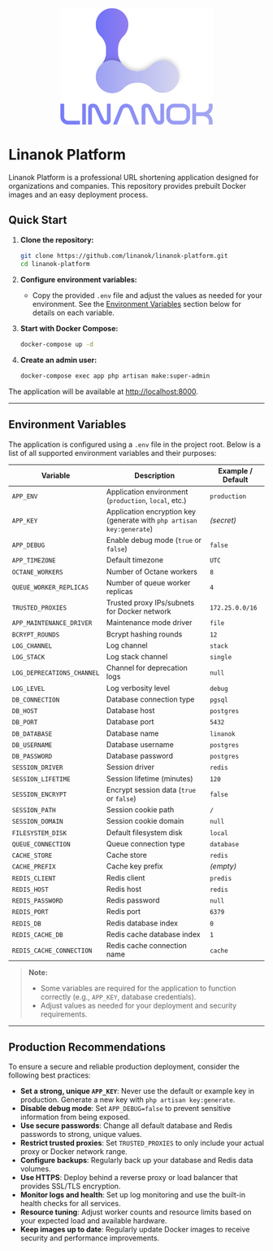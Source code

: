 <p align="center">
  <a href="https://linanok.com" target="_blank">
    <img src="https://raw.githubusercontent.com/linanok/linanok/main/logo.svg" width="300" alt="Linanok Logo">
  </a>
</p>

# Linanok Platform

Linanok Platform is a professional URL shortening application designed for organizations and companies. This repository
provides prebuilt Docker images and an easy deployment process.

## Quick Start

1. **Clone the repository:**
   ```bash
   git clone https://github.com/linanok/linanok-platform.git
   cd linanok-platform
   ```

2. **Configure environment variables:**
    - Copy the provided `.env` file and adjust the values as needed for your environment. See
      the [Environment Variables](#environment-variables) section below for details on each variable.

3. **Start with Docker Compose:**
   ```bash
   docker-compose up -d
   ```

4. **Create an admin user:**
   ```bash
   docker-compose exec app php artisan make:super-admin
   ```

The application will be available at [http://localhost:8000](http://localhost:8000).

---

## Environment Variables

The application is configured using a `.env` file in the project root. Below is a list of all supported environment
variables and their purposes:

| Variable                   | Description                                                           | Example / Default |
|----------------------------|-----------------------------------------------------------------------|-------------------|
| `APP_ENV`                  | Application environment (`production`, `local`, etc.)                 | `production`      |
| `APP_KEY`                  | Application encryption key (generate with `php artisan key:generate`) | *(secret)*        |
| `APP_DEBUG`                | Enable debug mode (`true` or `false`)                                 | `false`           |
| `APP_TIMEZONE`             | Default timezone                                                      | `UTC`             |
| `OCTANE_WORKERS`           | Number of Octane workers                                              | `8`               |
| `QUEUE_WORKER_REPLICAS`    | Number of queue worker replicas                                       | `4`               |
| `TRUSTED_PROXIES`          | Trusted proxy IPs/subnets for Docker network                          | `172.25.0.0/16`   |
| `APP_MAINTENANCE_DRIVER`   | Maintenance mode driver                                               | `file`            |
| `BCRYPT_ROUNDS`            | Bcrypt hashing rounds                                                 | `12`              |
| `LOG_CHANNEL`              | Log channel                                                           | `stack`           |
| `LOG_STACK`                | Log stack channel                                                     | `single`          |
| `LOG_DEPRECATIONS_CHANNEL` | Channel for deprecation logs                                          | `null`            |
| `LOG_LEVEL`                | Log verbosity level                                                   | `debug`           |
| `DB_CONNECTION`            | Database connection type                                              | `pgsql`           |
| `DB_HOST`                  | Database host                                                         | `postgres`        |
| `DB_PORT`                  | Database port                                                         | `5432`            |
| `DB_DATABASE`              | Database name                                                         | `linanok`         |
| `DB_USERNAME`              | Database username                                                     | `postgres`        |
| `DB_PASSWORD`              | Database password                                                     | `postgres`        |
| `SESSION_DRIVER`           | Session driver                                                        | `redis`           |
| `SESSION_LIFETIME`         | Session lifetime (minutes)                                            | `120`             |
| `SESSION_ENCRYPT`          | Encrypt session data (`true` or `false`)                              | `false`           |
| `SESSION_PATH`             | Session cookie path                                                   | `/`               |
| `SESSION_DOMAIN`           | Session cookie domain                                                 | `null`            |
| `FILESYSTEM_DISK`          | Default filesystem disk                                               | `local`           |
| `QUEUE_CONNECTION`         | Queue connection type                                                 | `database`        |
| `CACHE_STORE`              | Cache store                                                           | `redis`           |
| `CACHE_PREFIX`             | Cache key prefix                                                      | *(empty)*         |
| `REDIS_CLIENT`             | Redis client                                                          | `predis`          |
| `REDIS_HOST`               | Redis host                                                            | `redis`           |
| `REDIS_PASSWORD`           | Redis password                                                        | `null`            |
| `REDIS_PORT`               | Redis port                                                            | `6379`            |
| `REDIS_DB`                 | Redis database index                                                  | `0`               |
| `REDIS_CACHE_DB`           | Redis cache database index                                            | `1`               |
| `REDIS_CACHE_CONNECTION`   | Redis cache connection name                                           | `cache`           |

> **Note:**
> - Some variables are required for the application to function correctly (e.g., `APP_KEY`, database credentials).
> - Adjust values as needed for your deployment and security requirements.

---

## Production Recommendations

To ensure a secure and reliable production deployment, consider the following best practices:

- **Set a strong, unique `APP_KEY`**: Never use the default or example key in production. Generate a new key with
  `php artisan key:generate`.
- **Disable debug mode**: Set `APP_DEBUG=false` to prevent sensitive information from being exposed.
- **Use secure passwords**: Change all default database and Redis passwords to strong, unique values.
- **Restrict trusted proxies**: Set `TRUSTED_PROXIES` to only include your actual proxy or Docker network range.
- **Configure backups**: Regularly back up your database and Redis data volumes.
- **Use HTTPS**: Deploy behind a reverse proxy or load balancer that provides SSL/TLS encryption.
- **Monitor logs and health**: Set up log monitoring and use the built-in health checks for all services.
- **Resource tuning**: Adjust worker counts and resource limits based on your expected load and available hardware.
- **Keep images up to date**: Regularly update Docker images to receive security and performance improvements.
